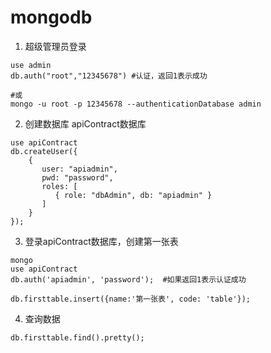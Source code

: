 # mongodb 

1. 超级管理员登录 

```shell
use admin
db.auth("root","12345678") #认证，返回1表示成功

#或
mongo -u root -p 12345678 --authenticationDatabase admin
```

2. 创建数据库 apiContract数据库

```shell
use apiContract
db.createUser({
    {
       user: "apiadmin",
       pwd: "password",
       roles: [
          { role: "dbAdmin", db: "apiadmin" }
       ]
    }
});
```

3. 登录apiContract数据库，创建第一张表

```shell
mongo
use apiContract
db.auth('apiadmin', 'password');  #如果返回1表示认证成功

db.firsttable.insert({name:'第一张表', code: 'table'});
```


4. 查询数据
```shell
db.firsttable.find().pretty();
```
